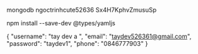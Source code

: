 mongodb 
ngoctrinhcute52636
Sx4H7KphvZmusuSp

npm install --save-dev @types/yamljs

{
  "username": "tay dev a ",
  "email": "taydev526361@gmail.com",
  "password": "taydev1",
  "phone": "0846777903"
}